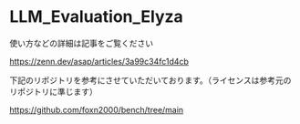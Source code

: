 # LLM_Evaluation_Elyza


使い方などの詳細は記事をご覧ください

https://zenn.dev/asap/articles/3a99c34fc1d4cb


下記のリポジトリを参考にさせていただいております。（ライセンスは参考元のリポジトリに準じます）

https://github.com/foxn2000/bench/tree/main
